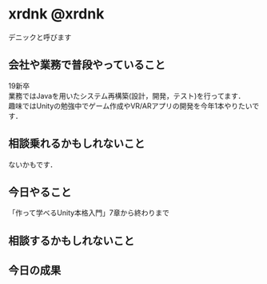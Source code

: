 # xrdnk @xrdnk
デニックと呼びます

## 会社や業務で普段やっていること
19新卒</br>
業務ではJavaを用いたシステム再構築(設計，開発，テスト)を行ってます．</br>
趣味ではUnityの勉強中でゲーム作成やVR/ARアプリの開発を今年1本やりたいです．</br>

## 相談乗れるかもしれないこと
ないかもです．

## 今日やること
「作って学べるUnity本格入門」7章から終わりまで

## 相談するかもしれないこと

## 今日の成果
